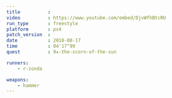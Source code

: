 ```yaml
---
title          :
video          : https://www.youtube.com/embed/DjvWfhBtcRU
run_type       : freestyle
platform       : ps4
patch_version  : 
date           : 2018-08-17
time           : 04'17"99
quest          : 9★-the-scorn-of-the-sun

runners:
    - r-zonda

weapons:
    - hammer
---
```

